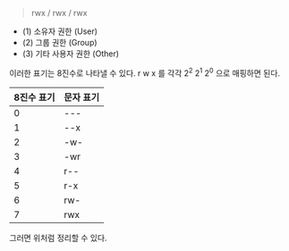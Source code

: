 
> rwx / rwx / rwx
- (1) 소유자 권한 (User)
- (2) 그룹 권한 (Group)
- (3) 기타 사용자 권한 (Other)

이러한 표기는 8진수로 나타낼 수 있다.
r w x 를 각각 $2^2$ $2^1$ $2^0$ 으로 매핑하면 된다.

| 8진수 표기 | 문자 표기 |
| ------ | ----- |
| 0      | ---   |
| 1      | --x   |
| 2      | -w-   |
| 3      | -wr   |
| 4      | r--   |
| 5      | r-x   |
| 6      | rw-   |
| 7      | rwx   |

그러면 위처럼 정리할 수 있다.
